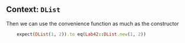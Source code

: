 ## Context: `DList`

Then we can use the convenience function as much as the constructor
```ruby
    expect(DList(1, 2)).to eq(Lab42::DList.new(1, 2))
```
